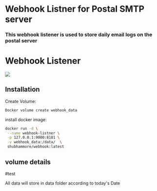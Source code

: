 <h1> Webhook Listner for Postal SMTP server</h1>
<h3>This webhook listener is used to store daily email logs on the postal server</h3>

# Webhook Listener
<!--  
> Short blurb about what your product does.
 -->



![](header.png)

## Installation

Create Volume:

```bash
Docker volume create webhook_data
```

install docker image:

```sh
docker run -d \
 --name webhook-listner \
 -p 127.0.0.1:9000:8181 \
 -v webhook_data:/data/  \
 shubhammore/webhook:latest

```

## volume details 
#test

All data will store in data folder
according to today's Date
